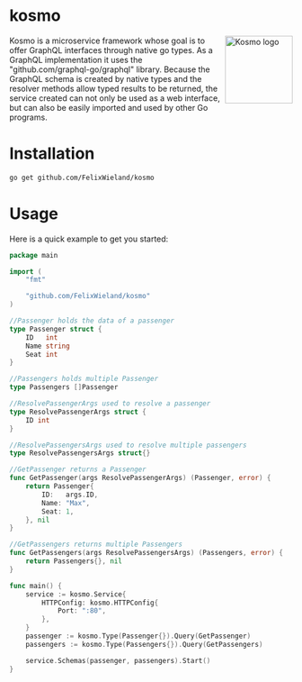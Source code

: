 # kosmo

<img src="https://i.ibb.co/MspV6Mh/logo.png" align="right"
     title="Kosmo logo" width="120">

Kosmo is a microservice framework whose goal is to offer GraphQL interfaces through native go types. As a GraphQL implementation it uses the "github.com/graphql-go/graphql" library. Because the GraphQL schema is created by native types and the resolver methods allow typed results to be returned, the service created can not only be used as a web interface, but can also be easily imported and used by other Go programs.

# Installation
```sh
go get github.com/FelixWieland/kosmo
```

# Usage

Here is a quick example to get you started:

```go
package main

import (
	"fmt"

	"github.com/FelixWieland/kosmo"
)

//Passenger holds the data of a passenger
type Passenger struct {
	ID   int
	Name string
	Seat int
}

//Passengers holds multiple Passenger
type Passengers []Passenger

//ResolvePassengerArgs used to resolve a passenger
type ResolvePassengerArgs struct {
	ID int
}

//ResolvePassengersArgs used to resolve multiple passengers
type ResolvePassengersArgs struct{}

//GetPassenger returns a Passenger
func GetPassenger(args ResolvePassengerArgs) (Passenger, error) {
	return Passenger{
		ID:   args.ID,
		Name: "Max",
		Seat: 1,
	}, nil
}

//GetPassengers returns multiple Passengers
func GetPassengers(args ResolvePassengersArgs) (Passengers, error) {
	return Passengers{}, nil
}

func main() {
	service := kosmo.Service{
		HTTPConfig: kosmo.HTTPConfig{
			Port: ":80",
		},
	}
	passenger := kosmo.Type(Passenger{}).Query(GetPassenger)
	passengers := kosmo.Type(Passengers{}).Query(GetPassengers)

	service.Schemas(passenger, passengers).Start()
}
```
